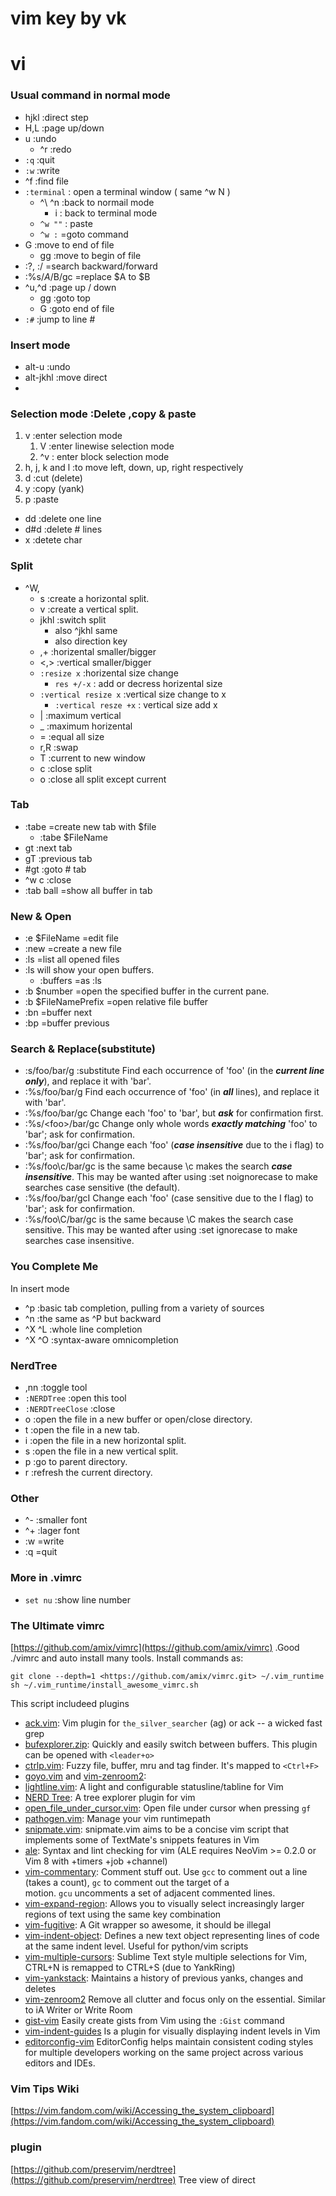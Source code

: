 # vim key by vk

# vi

### Usual command in normal mode

- hjkl :direct step
- H,L :page up/down
- u :undo
    - ^r :redo
- `:q` :quit
- `:w` :write
- ^f :find file
- `:terminal` : open a terminal window ( same ^w N )
    - ^\ ^n :back to normail mode
        - i : back to terminal mode
    - `^w ""` : paste
    - `^w :` =goto command
- G :move to end of file
    - gg :move to begin of file
- :?, :/ =search backward/forward
- :%s/$A/$B/gc =replace $A to $B
- ^u,^d :page up / down
    - gg :goto top
    - G :goto end of file
- `:#` :jump to line #

### Insert mode

- alt-u :undo
- alt-jkhl :move direct
- 

### Selection mode :Delete ,copy & paste

1. v :enter selection mode
    1. V :enter linewise selection mode
    2. ^v : enter block selection mode
2. h, j, k and l :to move left, down, up, right respectively
3. d :cut (delete)
4. y :copy (yank)
5. p :paste
- dd :delete one line
- d#d :delete # lines
- x :detete char

### Split

- ^W,
    - s :create a horizontal split.
    - v :create a vertical split.
    - jkhl :switch split
        - also ^jkhl same
        - also direction key
    - ,+ :horizental smaller/bigger
    - <,> :vertical smaller/bigger
    - `:resize x` :horizental size change
        - `res +/-x` : add or decress horizental size
    - `:vertical resize x` :vertical size change to x
        - `:vertical resze +x` : vertical size add x
    - | :maximum vertical
    - _ :maximum horizental
    - = :equal all size
    - r,R :swap
    - T :current to new window
    - c :close split
    - o :close all split except current

### Tab

- :tabe =create new tab with $file
    - :tabe $FileName
- gt :next tab
- gT :previous tab
- #gt :goto # tab
- ^w c :close
- :tab ball =show all buffer in tab

### New & Open

- :e $FileName =edit file
- :new =create a new file
- :ls =list all opened files
- :ls will show your open buffers.
    - :buffers =as :ls
- :b $number =open the specified buffer in the current pane.
- :b $FileNamePrefix =open relative file buffer
- :bn =buffer next
- :bp =buffer previous

### Search & Replace(substitute)

- :s/foo/bar/g :substitute
Find each occurrence of 'foo' (in the ***current line only***), and replace it with 'bar'.
- :%s/foo/bar/g
Find each occurrence of 'foo' (in ***all*** lines), and replace it with 'bar'.
- :%s/foo/bar/gc
Change each 'foo' to 'bar', but ***ask*** for confirmation first.
- :%s/\<foo\>/bar/gc
Change only whole words ***exactly matching*** 'foo' to 'bar'; ask for confirmation.
- :%s/foo/bar/gci
Change each 'foo' (***case insensitive*** due to the i flag) to 'bar'; ask for confirmation.
- :%s/foo\c/bar/gc is the same because \c makes the search ***case insensitive***.
This may be wanted after using :set noignorecase to make searches case sensitive (the default).
- :%s/foo/bar/gcI
Change each 'foo' (case sensitive due to the I flag) to 'bar'; ask for confirmation.
- :%s/foo\C/bar/gc is the same because \C makes the search case sensitive.
This may be wanted after using :set ignorecase to make searches case insensitive.

### You Complete Me

In insert mode

- ^p :basic tab completion, pulling from a variety of sources
- ^n :the same as ^P but backward
- ^X ^L	:whole line completion
- ^X ^O	:syntax-aware omnicompletion

### NerdTree

- ,nn :toggle tool
- `:NERDTree` :open this tool
- `:NERDTreeClose` :close
- o :open the file in a new buffer or open/close directory.
- t :open the file in a new tab.
- i :open the file in a new horizontal split.
- s :open the file in a new vertical split.
- p :go to parent directory.
- r :refresh the current directory.

### Other

- ^- :smaller font
- ^+ :lager font
- :w =write
- :q =quit

### More in .vimrc

- `set nu` :show line number

### The Ultimate vimrc

[https://github.com/amix/vimrc](https://github.com/amix/vimrc) .Good ./vimrc and auto install many tools. Install commands as:

```
git clone --depth=1 <https://github.com/amix/vimrc.git> ~/.vim_runtime
sh ~/.vim_runtime/install_awesome_vimrc.sh

```

This script includeed plugins

- [ack.vim](https://github.com/mileszs/ack.vim): Vim plugin for `the_silver_searcher` (ag) or ack -- a wicked fast grep
- [bufexplorer.zip](https://github.com/vim-scripts/bufexplorer.zip): Quickly and easily switch between buffers. This plugin can be opened with `<leader+o>`
- [ctrlp.vim](https://github.com/ctrlpvim/ctrlp.vim): Fuzzy file, buffer, mru and tag finder. It's mapped to `<Ctrl+F>`
- [goyo.vim](https://github.com/junegunn/goyo.vim) and [vim-zenroom2](https://github.com/amix/vim-zenroom2):
- [lightline.vim](https://github.com/itchyny/lightline.vim): A light and configurable statusline/tabline for Vim
- [NERD Tree](https://github.com/scrooloose/nerdtree): A tree explorer plugin for vim
- [open_file_under_cursor.vim](https://github.com/amix/open_file_under_cursor.vim): Open file under cursor when pressing `gf`
- [pathogen.vim](https://github.com/tpope/vim-pathogen): Manage your vim runtimepath
- [snipmate.vim](https://github.com/garbas/vim-snipmate): snipmate.vim aims to be a concise vim script that implements some of TextMate's snippets features in Vim
- [ale](https://github.com/w0rp/ale): Syntax and lint checking for vim (ALE requires NeoVim >= 0.2.0 or Vim 8 with +timers +job +channel)
- [vim-commentary](https://github.com/tpope/vim-commentary): Comment stuff out. Use `gcc` to comment out a line (takes a count), `gc` to comment out the target of a motion. `gcu` uncomments a set of adjacent commented lines.
- [vim-expand-region](https://github.com/terryma/vim-expand-region): Allows you to visually select increasingly larger regions of text using the same key combination
- [vim-fugitive](https://github.com/tpope/vim-fugitive): A Git wrapper so awesome, it should be illegal
- [vim-indent-object](https://github.com/michaeljsmith/vim-indent-object): Defines a new text object representing lines of code at the same indent level. Useful for python/vim scripts
- [vim-multiple-cursors](https://github.com/terryma/vim-multiple-cursors): Sublime Text style multiple selections for Vim, CTRL+N is remapped to CTRL+S (due to YankRing)
- [vim-yankstack](https://github.com/maxbrunsfeld/vim-yankstack): Maintains a history of previous yanks, changes and deletes
- [vim-zenroom2](https://github.com/amix/vim-zenroom2) Remove all clutter and focus only on the essential. Similar to iA Writer or Write Room
- [gist-vim](https://github.com/mattn/gist-vim) Easily create gists from Vim using the `:Gist` command
- [vim-indent-guides](https://github.com/nathanaelkane/vim-indent-guides) Is a plugin for visually displaying indent levels in Vim
- [editorconfig-vim](https://github.com/editorconfig/editorconfig-vim) EditorConfig helps maintain consistent coding styles for multiple developers working on the same project across various editors and IDEs.

### Vim Tips Wiki

[https://vim.fandom.com/wiki/Accessing_the_system_clipboard](https://vim.fandom.com/wiki/Accessing_the_system_clipboard)

### plugin

[https://github.com/preservim/nerdtree](https://github.com/preservim/nerdtree)
Tree view of direct